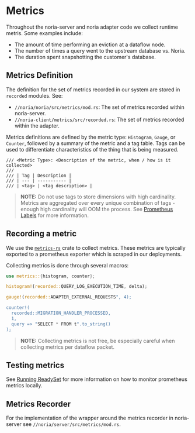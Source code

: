 # Metrics

Throughout the noria-server and noria adapter code we collect runtime metris. Some
examples include:
  * The amount of time performing an eviction at a dataflow node.
  * The number of times a query went to the upstream database vs. Noria.
  * The duration spent snapshotting the customer's database.

## Metrics Definition
The definition for the set of metrics recorded in our system are stored in `recorded`
modules. See: 
 * `//noria/noria/src/metrics/mod.rs`: The set of metrics recorded within noria-server.
 * `//noria-client/metrics/src/recorded.rs`: The set of metrics recorded within the adapter.

Metrics definitions are defined by the metric type: `Histogram`, `Gauge`, or `Counter`,
followed by a summary of the metric and a tag table. Tags can be used to differentiate
characteristics of the thing that is being measured.
```
/// <Metric Type>: <Description of the metric, when / how is it collected>
///
/// | Tag | Description |
/// | --- | ----------- |
/// | <tag> | <tag description> |
```

> **NOTE:** Do not use tags to store dimensions with high cardinality. Metrics are
> aggregated over every unique combination of tags - enough high cardinality will OOM
> the process. See [Prometheus Labels](https://prometheus.io/docs/practices/naming/)
> for more information.

## Recording a metric

We use the [`metrics-rs`](https://docs.rs/metrics/latest/metrics/) crate to collect
metrics. These metrics are typically exported to a prometheus exporter which is
scraped in our deployments. 

Collecting metrics is done through several macros:
```rust
use metrics::{histogram, counter};

histogram!(recorded::QUERY_LOG_EXECUTION_TIME, delta);

gauge!(recorded::ADAPTER_EXTERNAL_REQUESTS", 4);

counter!(
  recorded::MIGRATION_HANDLER_PROCESSED, 
  1, 
  query => "SELECT * FROM t".to_string()
);
```

> **NOTE:** Collecting metrics is not free, be especially careful when collecting metrics
> per dataflow packet.

## Testing metrics

See [Running ReadySet](./running-readyset.md) for more information on how to monitor
prometheus metrics locally. 

## Metrics Recorder
For the implementation of the wrapper around the metrics recorder in noria-server
see `//noria/server/src/metrics/mod.rs`.
